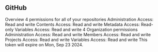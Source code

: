 ## GitHub

Overview
4 permissions for all of your repositories
Administration
Access: Read and write
Contents
Access: Read and write
Metadata
Access: Read-only
Variables
Access: Read and write
4 Organization permissions
Administration
Access: Read and write
Members
Access: Read and write
Projects
Access: Read and write
Variables
Access: Read and write
This token will expire on Mon, Sep 23 2024.
